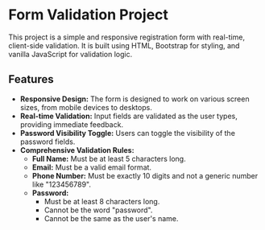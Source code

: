 # Form Validation Project

This project is a simple and responsive registration form with real-time, client-side validation. It is built using HTML, Bootstrap for styling, and vanilla JavaScript for validation logic.

## Features

*   **Responsive Design:** The form is designed to work on various screen sizes, from mobile devices to desktops.
*   **Real-time Validation:** Input fields are validated as the user types, providing immediate feedback.
*   **Password Visibility Toggle:** Users can toggle the visibility of the password fields.
*   **Comprehensive Validation Rules:**
    *   **Full Name:** Must be at least 5 characters long.
    *   **Email:** Must be a valid email format.
    *   **Phone Number:** Must be exactly 10 digits and not a generic number like "123456789".
    *   **Password:** 
        *   Must be at least 8 characters long.
        *   Cannot be the word "password".
        *   Cannot be the same as the user's name.
